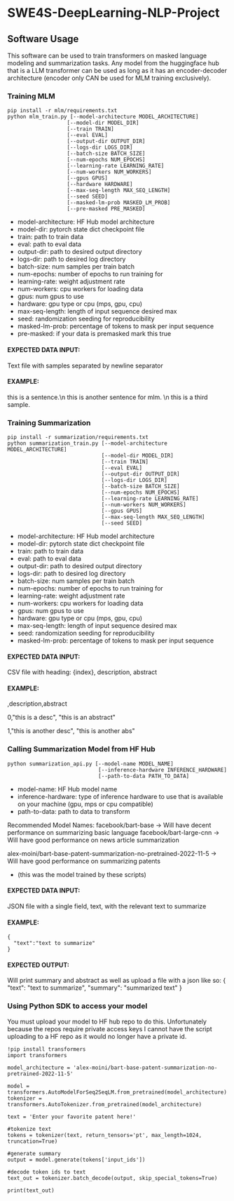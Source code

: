 # SWE4S-DeepLearning-NLP-Project

## Software Usage
This software can be used to train transformers on masked language modeling and summarization tasks. Any model from the huggingface hub that is a LLM transformer can be used as long as it has an encoder-decoder architecture (encoder only CAN be used for MLM training exclusively).

### Training MLM

    pip install -r mlm/requirements.txt
    python mlm_train.py [--model-architecture MODEL_ARCHITECTURE] 
                       [--model-dir MODEL_DIR] 
                       [--train TRAIN] 
                       [--eval EVAL] 
                       [--output-dir OUTPUT_DIR] 
                       [--logs-dir LOGS_DIR] 
                       [--batch-size BATCH_SIZE]
                       [--num-epochs NUM_EPOCHS] 
                       [--learning-rate LEARNING_RATE]
                       [--num-workers NUM_WORKERS] 
                       [--gpus GPUS] 
                       [--hardware HARDWARE] 
                       [--max-seq-length MAX_SEQ_LENGTH] 
                       [--seed SEED]
                       [--masked-lm-prob MASKED_LM_PROB] 
                       [--pre-masked PRE_MASKED]

- model-architecture: HF Hub model architecture
- model-dir: pytorch state dict checkpoint file
- train: path to train data
- eval: path to eval data
- output-dir: path to desired output directory
- logs-dir: path to desired log directory
- batch-size: num samples per train batch
- num-epochs: number of epochs to run training for
- learning-rate: weight adjustment rate
- num-workers: cpu workers for loading data
- gpus: num gpus to use
- hardware: gpu type or cpu (mps, gpu, cpu)
- max-seq-length: length of input sequence desired max
- seed: randomization seeding for reproducibility
- masked-lm-prob: percentage of tokens to mask per input sequence
- pre-masked: if your data is premasked mark this true

#### EXPECTED DATA INPUT: 
Text file with samples separated by newline separator

#### EXAMPLE:
this is a sentence.\n this is another sentence for mlm. \n this is a third sample.

### Training Summarization

    pip install -r summarization/requirements.txt
    python summarization_train.py [--model-architecture MODEL_ARCHITECTURE]
                                  [--model-dir MODEL_DIR]
                                  [--train TRAIN]
                                  [--eval EVAL] 
                                  [--output-dir OUTPUT_DIR] 
                                  [--logs-dir LOGS_DIR] 
                                  [--batch-size BATCH_SIZE]
                                  [--num-epochs NUM_EPOCHS] 
                                  [--learning-rate LEARNING_RATE] 
                                  [--num-workers NUM_WORKERS] 
                                  [--gpus GPUS] 
                                  [--max-seq-length MAX_SEQ_LENGTH] 
                                  [--seed SEED]

- model-architecture: HF Hub model architecture
- model-dir: pytorch state dict checkpoint file
- train: path to train data
- eval: path to eval data
- output-dir: path to desired output directory
- logs-dir: path to desired log directory
- batch-size: num samples per train batch
- num-epochs: number of epochs to run training for
- learning-rate: weight adjustment rate
- num-workers: cpu workers for loading data
- gpus: num gpus to use
- hardware: gpu type or cpu (mps, gpu, cpu)
- max-seq-length: length of input sequence desired max
- seed: randomization seeding for reproducibility
- masked-lm-prob: percentage of tokens to mask per input sequence

#### EXPECTED DATA INPUT: 
CSV file with heading: {index}, description, abstract

#### EXAMPLE:
,description,abstract

0,"this is a desc", "this is an abstract"

1,"this is another desc", "this is another abs"


### Calling Summarization Model from HF Hub

    python summarization_api.py [--model-name MODEL_NAME]
                                 [--inference-hardware INFERENCE_HARDWARE]
                                 [--path-to-data PATH_TO_DATA]

- model-name: HF Hub model name
- inference-hardware: type of inference hardware to use that is available on your machine (gpu, mps or cpu compatible)
- path-to-data: path to data to transform

Recommended Model Names:
facebook/bart-base -> Will have decent performance on summarizing basic language
facebook/bart-large-cnn -> Will have good performance on news article summarization

alex-moini/bart-base-patent-summarization-no-pretrained-2022-11-5 -> Will have good performance on summarizing patents 
- (this was the model trained by these scripts)

#### EXPECTED DATA INPUT: 
JSON file with a single field, text, with the relevant text to summarize

#### EXAMPLE:
    {
      "text":"text to summarize"
    }

#### EXPECTED OUTPUT:
Will print summary and abstract as well as upload a file with a json like so:
    {
      "text": "text to summarize",
      "summary": "summarized text"
    }
### Using Python SDK to access your model
You must upload your model to HF hub repo to do this. Unfortunately because the repos require private access keys I cannot have the script uploading to a HF repo as it would no longer have a private id.

    !pip install transformers
    import transformers

    model_architecture = 'alex-moini/bart-base-patent-summarization-no-pretrained-2022-11-5'

    model = transformers.AutoModelForSeq2SeqLM.from_pretrained(model_architecture)
    tokenizer = transformers.AutoTokenizer.from_pretrained(model_architecture)

    text = 'Enter your favorite patent here!'

    #tokenize text
    tokens = tokenizer(text, return_tensors='pt', max_length=1024, truncation=True)

    #generate summary
    output = model.generate(tokens['input_ids'])

    #decode token ids to text
    text_out = tokenizer.batch_decode(output, skip_special_tokens=True)

    print(text_out)

